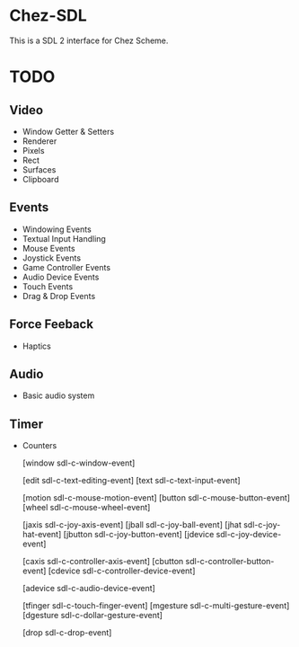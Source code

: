 # Chez-SDL
This is a SDL 2 interface for Chez Scheme.

# TODO
## Video
* Window Getter & Setters
* Renderer
* Pixels
* Rect
* Surfaces
* Clipboard

## Events
* Windowing Events
* Textual Input Handling
* Mouse Events
* Joystick Events
* Game Controller Events
* Audio Device Events
* Touch Events
* Drag & Drop Events

## Force Feeback
* Haptics

## Audio
* Basic audio system

## Timer
* Counters


   [window   sdl-c-window-event]

   [edit     sdl-c-text-editing-event]
   [text     sdl-c-text-input-event]

   [motion   sdl-c-mouse-motion-event]
   [button   sdl-c-mouse-button-event]
   [wheel    sdl-c-mouse-wheel-event]

   [jaxis    sdl-c-joy-axis-event]
   [jball    sdl-c-joy-ball-event]
   [jhat     sdl-c-joy-hat-event]
   [jbutton  sdl-c-joy-button-event]
   [jdevice  sdl-c-joy-device-event]

   [caxis    sdl-c-controller-axis-event]
   [cbutton  sdl-c-controller-button-event]
   [cdevice  sdl-c-controller-device-event]

   [adevice  sdl-c-audio-device-event]

   [tfinger  sdl-c-touch-finger-event]
   [mgesture sdl-c-multi-gesture-event]
   [dgesture sdl-c-dollar-gesture-event]

   [drop     sdl-c-drop-event]
